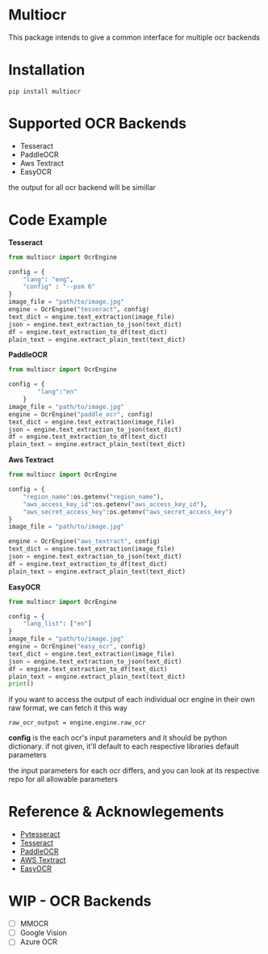 # Multiocr
This package intends to give a common interface for multiple ocr backends

# Installation
```
pip install multiocr
```
# Supported OCR Backends

- Tesseract
- PaddleOCR
- Aws Textract
- EasyOCR

the output for all ocr backend will be simillar

# Code Example
**Tesseract**
```python
from multiocr import OcrEngine

config = {
    "lang": "eng",
    "config" : "--psm 6"   
}
image_file = "path/to/image.jpg"
engine = OcrEngine("tesseract", config)
text_dict = engine.text_extraction(image_file)
json = engine.text_extraction_to_json(text_dict)
df = engine.text_extraction_to_df(text_dict)
plain_text = engine.extract_plain_text(text_dict)
```
**PaddleOCR**
```python
from multiocr import OcrEngine

config = {
        "lang":"en"
    }
image_file = "path/to/image.jpg"
engine = OcrEngine("paddle_ocr", config)
text_dict = engine.text_extraction(image_file)
json = engine.text_extraction_to_json(text_dict)
df = engine.text_extraction_to_df(text_dict)
plain_text = engine.extract_plain_text(text_dict)
```
**Aws Textract**
```python
from multiocr import OcrEngine

config = {
    "region_name":os.getenv("region_name"),
    "aws_access_key_id":os.getenv("aws_access_key_id"),
    "aws_secret_access_key":os.getenv("aws_secret_access_key")
}
image_file = "path/to/image.jpg"

engine = OcrEngine("aws_textract", config)
text_dict = engine.text_extraction(image_file)
json = engine.text_extraction_to_json(text_dict)
df = engine.text_extraction_to_df(text_dict)
plain_text = engine.extract_plain_text(text_dict)
```

**EasyOCR**
```python
from multiocr import OcrEngine

config = {
    "lang_list": ["en"]
}
image_file = "path/to/image.jpg"
engine = OcrEngine("easy_ocr", config)
text_dict = engine.text_extraction(image_file)
json = engine.text_extraction_to_json(text_dict)
df = engine.text_extraction_to_df(text_dict)
plain_text = engine.extract_plain_text(text_dict)
print()
```

if you want to  access the output of each individual ocr engine in their own raw format, we can fetch it this way

```
raw_ocr_output = engine.engine.raw_ocr
```

**config** is the each ocr's input parameters and it should be python dictionary. if not given, it'll default to each respective libraries default parameters

the input parameters for each ocr differs, and you can look at its respective repo for all allowable parameters

# Reference & Acknowlegements

- [Pytesseract](https://github.com/madmaze/pytesseract)
- [Tesseract](https://github.com/tesseract-ocr/tesseract)
- [PaddleOCR](https://github.com/PaddlePaddle/PaddleOCR)
- [AWS Textract](https://docs.aws.amazon.com/textract/latest/dg/what-is.html)
- [EasyOCR](https://www.jaided.ai/easyocr/)

# WIP - OCR Backends
- [ ] MMOCR
- [ ] Google Vision
- [ ] Azure OCR
